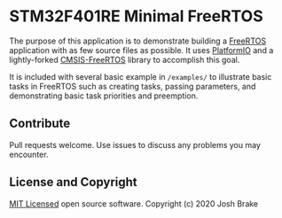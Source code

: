 # STM32F401RE Minimal FreeRTOS

The purpose of this application is to demonstrate building a [FreeRTOS](https://freertos.org) application with as few source files as possible. It uses [PlatformIO](https://platformio.org) and a lightly-forked [CMSIS-FreeRTOS](https://github.com/joshbrake/CMSIS-FreeRTOS) library to accomplish this goal.

It is included with several basic example in `/examples/` to illustrate basic tasks in FreeRTOS such as creating tasks, passing parameters, and demonstrating basic task priorities and preemption.

## Contribute

Pull requests welcome. Use issues to discuss any problems you may encounter.

## License and Copyright

[MIT Licensed](LICENSE) open source software.
Copyright (c) 2020 Josh Brake

